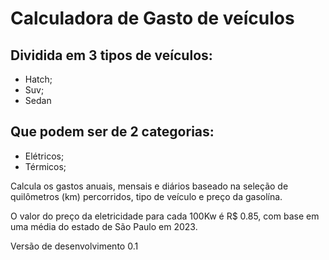 # Calculadora de Gasto de veículos

## Dividida em 3 tipos de veículos:
- Hatch;
- Suv;
- Sedan

## Que podem ser de 2 categorias:
- Elétricos;
- Térmicos;

Calcula os gastos anuais, mensais e diários baseado na seleção de quilômetros (km) percorridos, tipo de veículo e preço da gasolína.

O valor do preço da eletricidade para cada 100Kw é R$ 0.85, com base em uma média do estado de São Paulo em 2023.

Versão de desenvolvimento 0.1